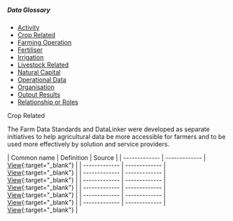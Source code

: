 <h5>Data Glossary</h5>
<ul class="sub-menu">
  <li class="menu-item"><a class="active" href="#">Activity</a></li>
  <li class="menu-item"><a href="/crop-related">Crop Related</a></li>
  <li class="menu-item"><a href="#">Farming Operation</a></li>
  <li class="menu-item"><a href="#">Fertiliser</a></li>
  <li class="menu-item"><a href="#">Irrigation</a></li>
  <li class="menu-item"><a href="#">Livestock Related</a></li>
  <li class="menu-item"><a href="#">Natural Capital</a></li>
  <li class="menu-item"><a href="#">Operational Data</a></li>
  <li class="menu-item"><a href="#">Organisation</a></li>
  <li class="menu-item"><a href="#">Output Results</a></li>
  <li class="menu-item"><a href="#">Relationship or Roles</a></li>      
</ul>
<hr<

<h2 id="datalinker">Crop Related</h2>
<p>The Farm Data Standards and DataLinker were developed as separate initiatives to help agricultural data be more accessible for 
farmers and to be used more effectively by solution and service providers.</p>

| Common name  | Definition | Source |
| ------------- | ------------- | [View](){:target="_blank"} |
| ------------- | ------------- | [View](){:target="_blank"} |
| ------------- | ------------- | [View](){:target="_blank"} |
| ------------- | ------------- | [View](){:target="_blank"} |
| ------------- | ------------- | [View](){:target="_blank"} |
| ------------- | ------------- | [View](){:target="_blank"} |
| ------------- | ------------- | [View](){:target="_blank"} |

